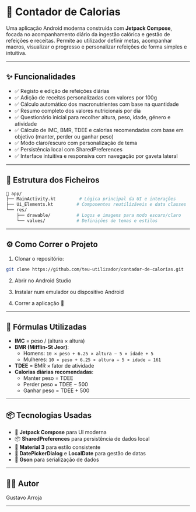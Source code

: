 
# 📱 Contador de Calorias

Uma aplicação Android moderna construída com **Jetpack Compose**, focada no acompanhamento diário da ingestão calórica e gestão de refeições e receitas. Permite ao utilizador definir metas, acompanhar macros, visualizar o progresso e personalizar refeições de forma simples e intuitiva.

---

## ✨ Funcionalidades

- ✅ Registo e edição de refeições diárias
- ✅ Adição de receitas personalizadas com valores por 100g
- ✅ Cálculo automático dos macronutrientes com base na quantidade
- ✅ Resumo completo dos valores nutricionais por dia
- ✅ Questionário inicial para recolher altura, peso, idade, género e atividade
- ✅ Cálculo de IMC, BMR, TDEE e calorias recomendadas com base em objetivo (manter, perder ou ganhar peso)
- ✅ Modo claro/escuro com personalização de tema
- ✅ Persistência local com SharedPreferences
- ✅ Interface intuitiva e responsiva com navegação por gaveta lateral

---

## 🧱 Estrutura dos Ficheiros

```bash
📁 app/
├── MainActivity.kt         # Lógica principal da UI e interações
├── Ui_Elements.kt         # Componentes reutilizáveis e data classes
└── res/
    ├── drawable/          # Logos e imagens para modo escuro/claro
    └── values/            # Definições de temas e estilos
```

---

## ⚙️ Como Correr o Projeto

1. Clonar o repositório:
```bash
git clone https://github.com/teu-utilizador/contador-de-calorias.git
```

2. Abrir no Android Studio

3. Instalar num emulador ou dispositivo Android

4. Correr a aplicação 🎉

---

## 🧮 Fórmulas Utilizadas

- **IMC** = peso / (altura × altura)
- **BMR (Mifflin-St Jeor)**:
  - Homens: `10 × peso + 6.25 × altura − 5 × idade + 5`
  - Mulheres: `10 × peso + 6.25 × altura − 5 × idade − 161`
- **TDEE** = BMR × fator de atividade
- **Calorias diárias recomendadas**:
  - Manter peso = TDEE
  - Perder peso = TDEE − 500
  - Ganhar peso = TDEE + 500

---

## 📦 Tecnologias Usadas

- 📐 **Jetpack Compose** para UI moderna
- 📦 **SharedPreferences** para persistência de dados local
- 🎨 **Material 3** para estilo consistente
- 📆 **DatePickerDialog** e **LocalDate** para gestão de datas
- 🧮 **Gson** para serialização de dados

---

## 🧑‍💻 Autor

Gustavo Arroja

---
